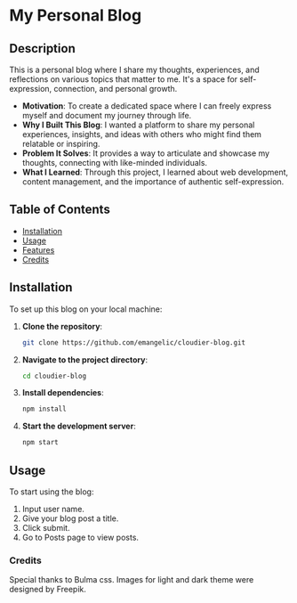 # My Personal Blog

## Description

This is a personal blog where I share my thoughts, experiences, and reflections on various topics that matter to me. It's a space for self-expression, connection, and personal growth.

- **Motivation**: To create a dedicated space where I can freely express myself and document my journey through life.
- **Why I Built This Blog**: I wanted a platform to share my personal experiences, insights, and ideas with others who might find them relatable or inspiring.
- **Problem It Solves**: It provides a way to articulate and showcase my thoughts, connecting with like-minded individuals.
- **What I Learned**: Through this project, I learned about web development, content management, and the importance of authentic self-expression.

## Table of Contents

- [Installation](#installation)
- [Usage](#usage)
- [Features](#features)
- [Credits](#credits)

## Installation

To set up this blog on your local machine:

1. **Clone the repository**:
    ```bash
    git clone https://github.com/emangelic/cloudier-blog.git
    ```
2. **Navigate to the project directory**:
    ```bash
    cd cloudier-blog
    ```
3. **Install dependencies**:
    ```bash
    npm install
    ```
4. **Start the development server**:
    ```bash
    npm start
    ```

## Usage

To start using the blog:

1. Input user name.
2. Give your blog post a title.
3. Click submit.
4. Go to Posts page to view posts.

### Credits

Special thanks to Bulma css.
Images for light and dark theme were designed by Freepik.